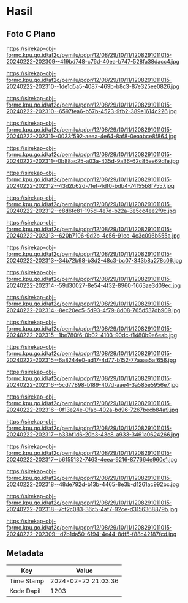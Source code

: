 # Hasil

## Foto C Plano

https://sirekap-obj-formc.kpu.go.id/af2c/pemilu/pdpr/12/08/29/10/11/1208291011015-20240222-202309--419bd748-c76d-40ea-b747-528fa38dacc4.jpg

https://sirekap-obj-formc.kpu.go.id/af2c/pemilu/pdpr/12/08/29/10/11/1208291011015-20240222-202310--1de1d5a5-4087-469b-b8c3-87e325ee0826.jpg

https://sirekap-obj-formc.kpu.go.id/af2c/pemilu/pdpr/12/08/29/10/11/1208291011015-20240222-202310--6597fea6-b57b-4523-9fb2-389e1614c226.jpg

https://sirekap-obj-formc.kpu.go.id/af2c/pemilu/pdpr/12/08/29/10/11/1208291011015-20240222-202311--0033f592-aeea-4e64-8af8-0eaabce8f864.jpg

https://sirekap-obj-formc.kpu.go.id/af2c/pemilu/pdpr/12/08/29/10/11/1208291011015-20240222-202311--0b88ac25-a03a-435d-9a36-62c85ee69dfe.jpg

https://sirekap-obj-formc.kpu.go.id/af2c/pemilu/pdpr/12/08/29/10/11/1208291011015-20240222-202312--43d2b62d-7fef-4df0-bdb4-74f55b8f7557.jpg

https://sirekap-obj-formc.kpu.go.id/af2c/pemilu/pdpr/12/08/29/10/11/1208291011015-20240222-202312--c8d6fc81-195d-4e7d-b22a-3e5cc4ee2f9c.jpg

https://sirekap-obj-formc.kpu.go.id/af2c/pemilu/pdpr/12/08/29/10/11/1208291011015-20240222-202313--620b7106-9d2b-4e56-91ec-4c3c096b555a.jpg

https://sirekap-obj-formc.kpu.go.id/af2c/pemilu/pdpr/12/08/29/10/11/1208291011015-20240222-202313--34b72b98-b3d2-48c3-bc07-343b8a278c06.jpg

https://sirekap-obj-formc.kpu.go.id/af2c/pemilu/pdpr/12/08/29/10/11/1208291011015-20240222-202314--59d30027-8e54-4f32-8960-1663ae3d09ec.jpg

https://sirekap-obj-formc.kpu.go.id/af2c/pemilu/pdpr/12/08/29/10/11/1208291011015-20240222-202314--8ec20ec5-5d93-4f79-8d08-765d537db909.jpg

https://sirekap-obj-formc.kpu.go.id/af2c/pemilu/pdpr/12/08/29/10/11/1208291011015-20240222-202315--1be780f6-0b02-4103-90dc-f1480b9e6eab.jpg

https://sirekap-obj-formc.kpu.go.id/af2c/pemilu/pdpr/12/08/29/10/11/1208291011015-20240222-202315--6a8244e0-ad17-4d77-b152-77aaaa5af656.jpg

https://sirekap-obj-formc.kpu.go.id/af2c/pemilu/pdpr/12/08/29/10/11/1208291011015-20240222-202316--5cd77898-b189-407d-aae4-3a585e5956e7.jpg

https://sirekap-obj-formc.kpu.go.id/af2c/pemilu/pdpr/12/08/29/10/11/1208291011015-20240222-202316--0f13e24e-0fab-402a-bd96-7267becb84a9.jpg

https://sirekap-obj-formc.kpu.go.id/af2c/pemilu/pdpr/12/08/29/10/11/1208291011015-20240222-202317--b33bf1d6-20b3-43e8-a933-3461a0624266.jpg

https://sirekap-obj-formc.kpu.go.id/af2c/pemilu/pdpr/12/08/29/10/11/1208291011015-20240222-202317--b6155132-7463-4eea-9216-877664e960e1.jpg

https://sirekap-obj-formc.kpu.go.id/af2c/pemilu/pdpr/12/08/29/10/11/1208291011015-20240222-202318--48de792d-b13b-4465-8e3b-d1261ac992bc.jpg

https://sirekap-obj-formc.kpu.go.id/af2c/pemilu/pdpr/12/08/29/10/11/1208291011015-20240222-202318--7cf2c083-36c5-4af7-92ce-d3156368879b.jpg

https://sirekap-obj-formc.kpu.go.id/af2c/pemilu/pdpr/12/08/29/10/11/1208291011015-20240222-202309--d7b1da50-6194-4e44-8df5-f88c42187fcd.jpg


## Metadata

| Key        | Value               |
| ---------- | ------------------- |
| Time Stamp | 2024-02-22 21:03:36 |
| Kode Dapil | 1203                |




